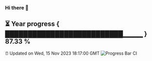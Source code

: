 ### Hi there 👋
⏳ Year progress { ██████████████████████████▁▁▁▁ } 87.33 %
---
⏰ Updated on Wed, 15 Nov 2023 18:17:00 GMT
![Progress Bar CI](https://github.com/liununu/liununu/workflows/Progress%20Bar%20CI/badge.svg)
